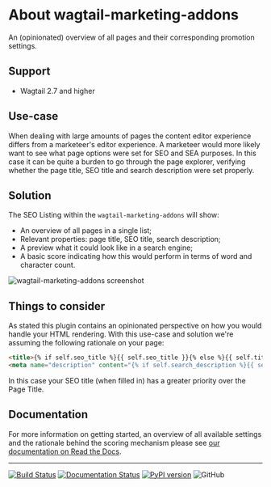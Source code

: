 # About wagtail-marketing-addons

An (opinionated) overview of all pages and their corresponding promotion settings.

## Support

* Wagtail 2.7 and higher

## Use-case

When dealing with large amounts of pages the content editor experience differs from a marketeer's editor experience. A marketeer would more likely want to see what page options were set for SEO and SEA purposes. In this case it can be quite a burden to go through the page explorer, verifying whether the page title, SEO title and search description were set properly.

## Solution

The SEO Listing within the `wagtail-marketing-addons` will show: 

* An overview of all pages in a single list;
* Relevant properties: page title, SEO title, search description;
* A preview what it could look like in a search engine;
* A basic score indicating how this would perform in terms of word and character count.

![wagtail-marketing-addons screenshot](https://raw.githubusercontent.com/LUKKIEN/wagtail-marketing-addons/master/.github/overview.jpg)

## Things to consider

As stated this plugin contains an opinionated perspective on how you would handle your HTML rendering. With this use-case and solution we're assuming the following rationale on your page:

```html
<title>{% if self.seo_title %}{{ self.seo_title }}{% else %}{{ self.title }}{% endif %} | Your Site</title>
<meta name="description" content="{% if self.search_description %}{{ self.search_description }}{% endif %}">
```

In this case your SEO title (when filled in) has a greater priority over the Page Title.

## Documentation

For more information on getting started, an overview of all available settings and the rationale behind the scoring mechanism please see [our documentation on Read the Docs](https://wagtail-marketing-addons.readthedocs.io).

---

[![Build Status](https://travis-ci.org/LUKKIEN/wagtail-marketing-addons.svg?branch=master)](https://travis-ci.org/LUKKIEN/wagtail-marketing-addons)
[![Documentation Status](https://readthedocs.org/projects/wagtail-marketing-addons/badge/?version=latest)](https://wagtail-marketing-addons.readthedocs.io/en/latest/?badge=latest)
[![PyPI version](https://badge.fury.io/py/wagtail-marketing-addons.svg)](https://badge.fury.io/py/wagtail-marketing-addons)
![GitHub](https://img.shields.io/github/license/lukkien/wagtail-marketing-addons.svg)

